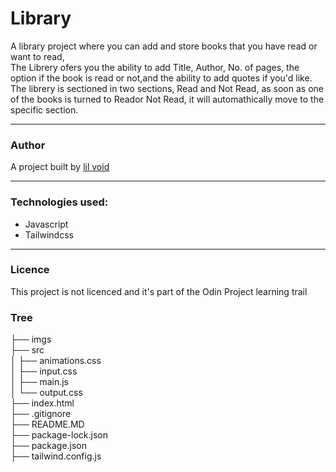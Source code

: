 # Library

A library project where you can add and store books that you have read or want to read,  
The Librery ofers you the ability to add Title, Author, No. of pages, the option if the book is read or not,and the ability to add quotes if you'd like.  
The librery is sectioned in two sections, Read and Not Read, as soon as one of the books is turned to Reador Not Read, it will automathically move to the specific section.

---

### Author

A project built by [lil void](https://github.com/s-Radu)

---

### Technologies used:

- Javascript
- Tailwindcss

---

### Licence

This project is not licenced and it's part of the Odin Project learning trail

### Tree


├── imgs  
├── src  
│   ├── animations.css  
│   ├── input.css  
│   ├── main.js  
│   └── output.css  
├── index.html  
├── .gitignore  
├── README.MD  
├── package-lock.json  
├── package.json  
├── tailwind.config.js
